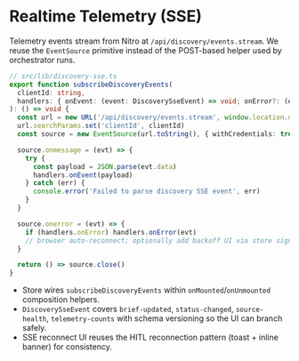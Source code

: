# Realtime Telemetry (SSE)
Telemetry events stream from Nitro at `/api/discovery/events.stream`. We reuse the `EventSource` primitive instead of the POST-based helper used by orchestrator runs.

```ts
// src/lib/discovery-sse.ts
export function subscribeDiscoveryEvents(
  clientId: string,
  handlers: { onEvent: (event: DiscoverySseEvent) => void; onError?: (err: Event) => void },
): () => void {
  const url = new URL('/api/discovery/events.stream', window.location.origin)
  url.searchParams.set('clientId', clientId)
  const source = new EventSource(url.toString(), { withCredentials: true })

  source.onmessage = (evt) => {
    try {
      const payload = JSON.parse(evt.data)
      handlers.onEvent(payload)
    } catch (err) {
      console.error('Failed to parse discovery SSE event', err)
    }
  }

  source.onerror = (evt) => {
    if (handlers.onError) handlers.onError(evt)
    // browser auto-reconnect; optionally add backoff UI via store signal
  }

  return () => source.close()
}
```

- Store wires `subscribeDiscoveryEvents` within `onMounted`/`onUnmounted` composition helpers.
- `DiscoverySseEvent` covers `brief-updated`, `status-changed`, `source-health`, `telemetry-counts` with schema versioning so the UI can branch safely.
- SSE reconnect UI reuses the HITL reconnection pattern (toast + inline banner) for consistency.
